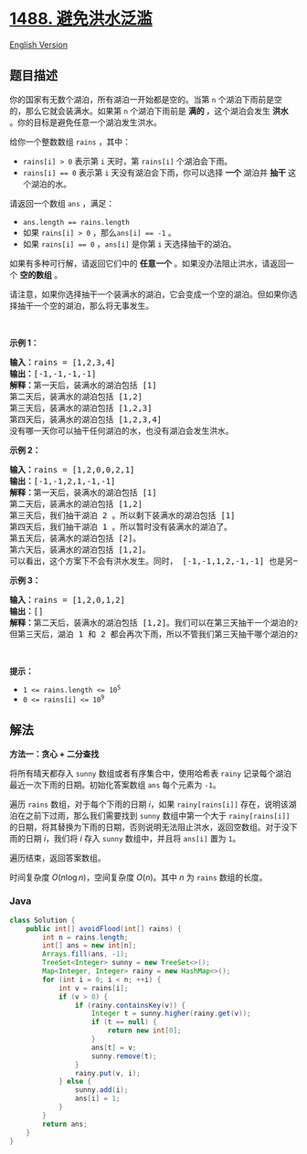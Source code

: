# [1488. 避免洪水泛滥](https://leetcode.cn/problems/avoid-flood-in-the-city)

[English Version](/solution/1400-1499/1488.Avoid%20Flood%20in%20The%20City/README_EN.md)

## 题目描述

<p>你的国家有无数个湖泊，所有湖泊一开始都是空的。当第 <code>n</code>&nbsp;个湖泊下雨前是空的，那么它就会装满水。如果第 <code>n</code>&nbsp;个湖泊下雨前是 <strong>满的&nbsp;</strong>，这个湖泊会发生 <strong>洪水</strong> 。你的目标是避免任意一个湖泊发生洪水。</p>

<p>给你一个整数数组&nbsp;<code>rains</code>&nbsp;，其中：</p>

<ul>
	<li><code>rains[i] &gt; 0</code>&nbsp;表示第 <code>i</code>&nbsp;天时，第 <code>rains[i]</code>&nbsp;个湖泊会下雨。</li>
	<li><code>rains[i] == 0</code>&nbsp;表示第 <code>i</code>&nbsp;天没有湖泊会下雨，你可以选择 <strong>一个</strong>&nbsp;湖泊并 <strong>抽干</strong>&nbsp;这个湖泊的水。</li>
</ul>

<p>请返回一个数组<em>&nbsp;</em><code>ans</code>&nbsp;，满足：</p>

<ul>
	<li><code>ans.length == rains.length</code></li>
	<li>如果&nbsp;<code>rains[i] &gt; 0</code> ，那么<code>ans[i] == -1</code>&nbsp;。</li>
	<li>如果&nbsp;<code>rains[i] == 0</code>&nbsp;，<code>ans[i]</code>&nbsp;是你第&nbsp;<code>i</code>&nbsp;天选择抽干的湖泊。</li>
</ul>

<p>如果有多种可行解，请返回它们中的 <strong>任意一个</strong>&nbsp;。如果没办法阻止洪水，请返回一个 <strong>空的数组</strong>&nbsp;。</p>

<p>请注意，如果你选择抽干一个装满水的湖泊，它会变成一个空的湖泊。但如果你选择抽干一个空的湖泊，那么将无事发生。</p>

<p>&nbsp;</p>

<p><strong>示例 1：</strong></p>

<pre>
<strong>输入：</strong>rains = [1,2,3,4]
<strong>输出：</strong>[-1,-1,-1,-1]
<strong>解释：</strong>第一天后，装满水的湖泊包括 [1]
第二天后，装满水的湖泊包括 [1,2]
第三天后，装满水的湖泊包括 [1,2,3]
第四天后，装满水的湖泊包括 [1,2,3,4]
没有哪一天你可以抽干任何湖泊的水，也没有湖泊会发生洪水。
</pre>

<p><strong>示例 2：</strong></p>

<pre>
<strong>输入：</strong>rains = [1,2,0,0,2,1]
<strong>输出：</strong>[-1,-1,2,1,-1,-1]
<strong>解释：</strong>第一天后，装满水的湖泊包括 [1]
第二天后，装满水的湖泊包括 [1,2]
第三天后，我们抽干湖泊 2 。所以剩下装满水的湖泊包括 [1]
第四天后，我们抽干湖泊 1 。所以暂时没有装满水的湖泊了。
第五天后，装满水的湖泊包括 [2]。
第六天后，装满水的湖泊包括 [1,2]。
可以看出，这个方案下不会有洪水发生。同时， [-1,-1,1,2,-1,-1] 也是另一个可行的没有洪水的方案。
</pre>

<p><strong>示例 3：</strong></p>

<pre>
<strong>输入：</strong>rains = [1,2,0,1,2]
<strong>输出：</strong>[]
<strong>解释：</strong>第二天后，装满水的湖泊包括 [1,2]。我们可以在第三天抽干一个湖泊的水。
但第三天后，湖泊 1 和 2 都会再次下雨，所以不管我们第三天抽干哪个湖泊的水，另一个湖泊都会发生洪水。
</pre>

<p>&nbsp;</p>

<p><strong>提示：</strong></p>

<ul>
	<li><code>1 &lt;= rains.length &lt;= 10<sup>5</sup></code></li>
	<li><code>0 &lt;= rains[i] &lt;= 10<sup>9</sup></code></li>
</ul>

## 解法

**方法一：贪心 + 二分查找**

将所有晴天都存入 `sunny` 数组或者有序集合中，使用哈希表 `rainy` 记录每个湖泊最近一次下雨的日期。初始化答案数组 `ans` 每个元素为 `-1`。

遍历 `rains` 数组，对于每个下雨的日期 $i$，如果 `rainy[rains[i]]` 存在，说明该湖泊在之前下过雨，那么我们需要找到 `sunny` 数组中第一个大于 `rainy[rains[i]]` 的日期，将其替换为下雨的日期，否则说明无法阻止洪水，返回空数组。对于没下雨的日期 $i$，我们将 $i$ 存入 `sunny` 数组中，并且将 `ans[i]` 置为 `1`。

遍历结束，返回答案数组。

时间复杂度 $O(n\log n)$，空间复杂度 $O(n)$。其中 $n$ 为 `rains` 数组的长度。

### **Java**

```java
class Solution {
    public int[] avoidFlood(int[] rains) {
        int n = rains.length;
        int[] ans = new int[n];
        Arrays.fill(ans, -1);
        TreeSet<Integer> sunny = new TreeSet<>();
        Map<Integer, Integer> rainy = new HashMap<>();
        for (int i = 0; i < n; ++i) {
            int v = rains[i];
            if (v > 0) {
                if (rainy.containsKey(v)) {
                    Integer t = sunny.higher(rainy.get(v));
                    if (t == null) {
                        return new int[0];
                    }
                    ans[t] = v;
                    sunny.remove(t);
                }
                rainy.put(v, i);
            } else {
                sunny.add(i);
                ans[i] = 1;
            }
        }
        return ans;
    }
}
```
